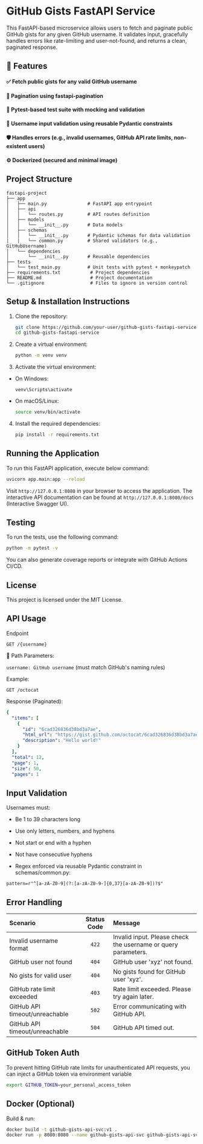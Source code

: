 # GitHub Gists FastAPI Service

This FastAPI-based microservice allows users to fetch and paginate public GitHub gists for any given GitHub username. It validates input, gracefully handles errors like rate-limiting and user-not-found, and returns a clean, paginated response.

## 🚀 Features

#### ✅ Fetch public gists for any valid GitHub username

#### 🔄 Pagination using fastapi-pagination

#### 🧪 Pytest-based test suite with mocking and validation

#### 🔐 Username input validation using reusable Pydantic constraints

#### 🛡️ Handles errors (e.g., invalid usernames, GitHub API rate limits, non-existent users)

#### ⚙️ Dockerized (secured and minimal image)

## Project Structure

```
fastapi-project
├── app
│   ├── main.py               # FastAPI app entrypoint
│   ├── api
│   │   └── routes.py         # API routes definition
│   ├── models
│   │   └── __init__.py       # Data models
│   ├── schemas
│   │   └── __init__.py       # Pydantic schemas for data validation
|   |   └── common.py         # Shared validators (e.g., GitHubUsername)
│   └── dependencies
│       └── __init__.py       # Reusable dependencies
├── tests
│   └── test_main.py          # Unit tests with pytest + monkeypatch
├── requirements.txt           # Project dependencies
├── README.md                  # Project documentation
└── .gitignore                 # Files to ignore in version control
```

## Setup & Installation Instructions

1. Clone the repository:
   ```bash
   git clone https://github.com/your-user/github-gists-fastapi-service.git
   cd github-gists-fastapi-service
   ```

2. Create a virtual environment:
   ```bash
   python -m venv venv
   ```

3. Activate the virtual environment:
- On Windows:
  ```
  venv\Scripts\activate
  ```
- On macOS/Linux:
  ```bash
  source venv/bin/activate
  ```

4. Install the required dependencies:
   ```bash 
   pip install -r requirements.txt
   ```

## Running the Application

To run this FastAPI application, execute below command:
   ```bash
   uvicorn app.main:app --reload
   ```
Visit `http://127.0.0.1:8080` in your browser to access the application. The interactive API documentation can be found at `http://127.0.0.1:8080/docs` (Interactive Swagger UI).

## Testing

To run the tests, use the following command:
```bash
python -m pytest -v
```
You can also generate coverage reports or integrate with GitHub Actions CI/CD.

## License

This project is licensed under the MIT License.

## API Usage

Endpoint

`GET /{username}`

📅 Path Parameters:

`username: GitHub username` (must match GitHub's naming rules)

Example:

`GET /octocat`

Response (Paginated):
```yaml
{
  "items": [
    {
      "id": "6cad326836d38bd3a7ae",
      "html_url": "https://gist.github.com/octocat/6cad326836d38bd3a7ae",
      "description": "Hello world!"
    }
  ],
  "total": 12,
  "page": 1,
  "size": 50,
  "pages": 1
```
## Input Validation

Usernames must:

- Be 1 to 39 characters long

- Use only letters, numbers, and hyphens

- Not start or end with a hyphen

- Not have consecutive hyphens

- Regex enforced via reusable Pydantic constraint in schemas/common.py:

`pattern=r"^[a-zA-Z0-9](?:[a-zA-Z0-9-]{0,37}[a-zA-Z0-9])?$"`

## Error Handling

| Scenario | Status Code | Message |
| :--- | :---: | :--- |
| Invalid username format | `422` | Invalid input. Please check the username or query parameters. |
| GitHub user not found | `404` | GitHub user 'xyz' not found. |
| No gists for valid user | `404` | No gists found for GitHub user 'xyz'. |
| GitHub rate limit exceeded | `403` | Rate limit exceeded. Please try again later. |
| GitHub API timeout/unreachable | `502`  | Error communicating with GitHub API. |
| GitHub API timeout/unreachable | `504` | GitHub API timed out. |


## GitHub Token Auth
To prevent hitting GitHub rate limits for unauthenticated API requests, you can inject a GitHub token via environment variable 
```bash
export GITHUB_TOKEN=your_personal_access_token
```

## Docker (Optional)

Build & run:

```bash
docker build -t github-gists-api-svc:v1 .
docker run -p 8080:8080 --name github-gists-api-svc github-gists-api-svc:v1
```
